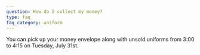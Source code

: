 ```yaml
---
question: How do I collect my money?
type: faq
faq_category: uniform
---
```

You can pick up your money envelope along with unsold uniforms from 3:00 to 4:15 on Tuesday, July 31st.